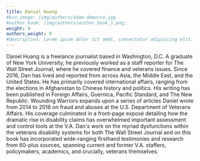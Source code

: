 ```yaml
---
title: Daniel Huang
#bio_image: /img/authors/adam-demarco.jpg
#author_book: /img/authors/author_book_1.png;
weight: 9
authors_weight: 9
#description: Lorem ipsum dolor sit amet, consectetur adipiscing elit. Nulla placerat libero sit amet purus posuere, nec efficitur dui pretium. Phasellus non aliquet nisi. Ut cursus, est ac lobortis laoreet, magna dolor commodo tortor, ac fringilla sem metus vitae ligula.
---
```


Daniel Huang is a freelance journalist based in Washington, D.C. A graduate of New York University, he previously worked as a staff reporter for The Wall Street Journal, where he covered finance and veterans issues. Since 2016, Dan has lived and reported from across Asia, the Middle East, and the United States. He has primarily covered international affairs, ranging from the elections in Afghanistan to Chinese history and politics. His writing has been published in Foreign Affairs, Guernica, Pacific Standard, and The New Republic. Wounding Warriors expands upon a series of articles Daniel wrote from 2014 to 2016 on fraud and abuses at the U.S. Department of Veterans Affairs. His coverage culminated in a front-page exposé detailing how the dramatic rise in disability claims has overwhelmed important assessment and control tools at the V.A. Dan's work on the myriad dysfunctions within the veterans disability systems for both The Wall Street Journal and on this book has incorporated wide-ranging firsthand testimonies and research from 60-plus sources, spanning current and former V.A. staffers, policymakers, academics, and crucially, veterans themselves.